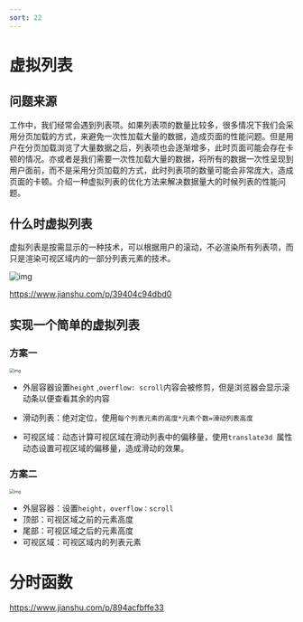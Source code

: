 ```yaml
---
sort: 22
---
```


# 虚拟列表

## 问题来源

​	工作中，我们经常会遇到列表项。如果列表项的数量比较多，很多情况下我们会采用分页加载的方式，来避免一次性加载大量的数据，造成页面的性能问题。但是用户在分页加载浏览了大量数据之后，列表项也会逐渐增多，此时页面可能会存在卡顿的情况。亦或者是我们需要一次性加载大量的数据，将所有的数据一次性呈现到用户面前，而不是采用分页加载的方式，此时列表项的数量可能会非常庞大，造成页面的卡顿。介绍一种虚拟列表的优化方法来解决数据量大的时候列表的性能问题。

## 什么时虚拟列表

虚拟列表是按需显示的一种技术，可以根据用户的滚动，不必渲染所有列表项，而只是渲染可视区域内的一部分列表元素的技术。

![img](https://upload-images.jianshu.io/upload_images/20672535-fe03aee58f31b71d.png?imageMogr2/auto-orient/strip|imageView2/2/w/720/format/webp)

https://www.jianshu.com/p/39404c94dbd0

## 实现一个简单的虚拟列表

### 方案一

<img src="https://upload-images.jianshu.io/upload_images/20672535-46400265e1da0214.png?imageMogr2/auto-orient/strip|imageView2/2/w/830/format/webp" alt="img" style="zoom:50%;" />

* 外层容器设置`height` ,`overflow: scroll`内容会被修剪，但是浏览器会显示滚动条以便查看其余的内容

* 滑动列表：绝对定位，使用`每个列表元素的高度*元素个数=滑动列表高度`
* 可视区域：动态计算可视区域在滑动列表中的偏移量，使用`translate3d `属性动态设置可视区域的偏移量，造成滑动的效果。

### 方案二 

<img src="https://upload-images.jianshu.io/upload_images/20672535-76ae2cc04c6cae79.png?imageMogr2/auto-orient/strip|imageView2/2/w/836/format/webp" alt="img" style="zoom:50%;" />

- 外层容器：设置`height`，`overflow：scroll`
- 顶部：可视区域之前的元素高度
- 尾部：可视区域之后的元素高度
- 可视区域：可视区域内的列表元素

# 分时函数

https://www.jianshu.com/p/894acfbffe33